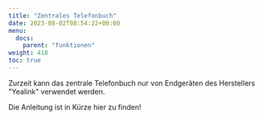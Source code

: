 ```yaml
---
title: "Zentrales Telefonbuch"
date: 2023-08-02T08:54:22+00:00
menu:
  docs:
    parent: "funktionen"
weight: 418
toc: true
---
```


Zurzeit kann das zentrale Telefonbuch nur von Endgeräten des Herstellers "Yealink" verwendet werden.

Die Anleitung ist in Kürze hier zu finden!
